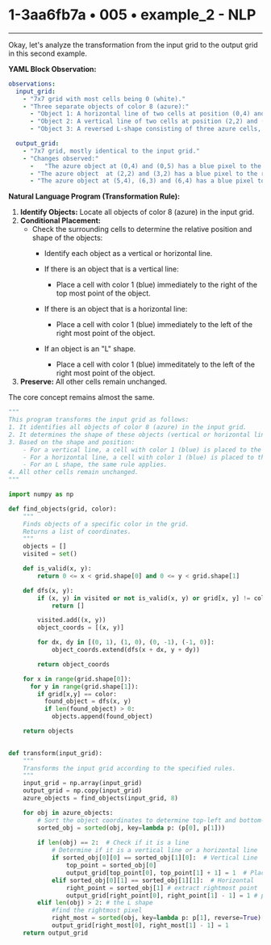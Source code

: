 # 1-3aa6fb7a • 005 • example_2 - NLP

---
Okay, let's analyze the transformation from the input grid to the output grid in this second example.

**YAML Block Observation:**

```yaml
observations:
  input_grid:
    - "7x7 grid with most cells being 0 (white)."
    - "Three separate objects of color 8 (azure):"
      - "Object 1: A horizontal line of two cells at position (0,4) and (0,5)."
      - "Object 2: A vertical line of two cells at position (2,2) and (3,2)."
      - "Object 3: A reversed L-shape consisting of three azure cells, at position (5,4), (6,3) and (6,4)."

  output_grid:
    - "7x7 grid, mostly identical to the input grid."
    - "Changes observed:"
      -   "The azure object at (0,4) and (0,5) has a blue pixel to the left of its right-most pixel."
      - "The azure object  at (2,2) and (3,2) has a blue pixel to the right of its top-most pixel"
      - "The azure object at (5,4), (6,3) and (6,4) has a blue pixel to the left of its right-most pixel"
```

**Natural Language Program (Transformation Rule):**

1.  **Identify Objects:** Locate all objects of color 8 (azure) in the input grid.
2.  **Conditional Placement:**
    *   Check the surrounding cells to determine the relative position and shape of the objects:
        *   Identify each object as a vertical or horizontal line.

        *   If there is an object that is a vertical line:
            *   Place a cell with color 1 (blue) immediately to the right of the top most point of the object.

        *   If there is an object that is a horizontal line:

            *   Place a cell with color 1 (blue) immediately to the left of the right most point of the object.
        *   If an object is an "L" shape.
            *   Place a cell with color 1 (blue) immeditately to the left of the right most point of the object.
3.  **Preserve:** All other cells remain unchanged.

The core concept remains almost the same.

```python
"""
This program transforms the input grid as follows:
1. It identifies all objects of color 8 (azure) in the input grid.
2. It determines the shape of these objects (vertical or horizontal line).
3. Based on the shape and position:
    - For a vertical line, a cell with color 1 (blue) is placed to the right of the object's top.
    - For a horizontal line, a cell with color 1 (blue) is placed to the left of the object's rightmost point.
    - For an L shape, the same rule applies.
4. All other cells remain unchanged.
"""

import numpy as np

def find_objects(grid, color):
    """
    Finds objects of a specific color in the grid.
    Returns a list of coordinates.
    """
    objects = []
    visited = set()

    def is_valid(x, y):
        return 0 <= x < grid.shape[0] and 0 <= y < grid.shape[1]

    def dfs(x, y):
        if (x, y) in visited or not is_valid(x, y) or grid[x, y] != color:
            return []

        visited.add((x, y))
        object_coords = [(x, y)]

        for dx, dy in [(0, 1), (1, 0), (0, -1), (-1, 0)]:
            object_coords.extend(dfs(x + dx, y + dy))

        return object_coords

    for x in range(grid.shape[0]):
      for y in range(grid.shape[1]):
        if grid[x,y] == color:
          found_object = dfs(x, y)
          if len(found_object) > 0:
            objects.append(found_object)

    return objects
    

def transform(input_grid):
    """
    Transforms the input grid according to the specified rules.
    """
    input_grid = np.array(input_grid)
    output_grid = np.copy(input_grid)
    azure_objects = find_objects(input_grid, 8)

    for obj in azure_objects:
        # Sort the object coordinates to determine top-left and bottom-right
        sorted_obj = sorted(obj, key=lambda p: (p[0], p[1]))
        
        if len(obj) == 2:  # Check if it is a line
            # Determine if it is a vertical line or a horizontal line
            if sorted_obj[0][0] == sorted_obj[1][0]:  # Vertical Line
                top_point = sorted_obj[0]
                output_grid[top_point[0], top_point[1] + 1] = 1  # Place blue to the right of the top
            elif sorted_obj[0][1] == sorted_obj[1][1]:  # Horizontal
                right_point = sorted_obj[1] # extract rightmost point
                output_grid[right_point[0], right_point[1] - 1] = 1 # place to left
        elif len(obj) > 2: # the L shape
            #find the rightmost pixel
            right_most = sorted(obj, key=lambda p: p[1], reverse=True)[0]
            output_grid[right_most[0], right_most[1] - 1] = 1
    return output_grid
```

